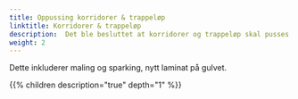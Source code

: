 ```yaml
---
title: Oppussing korridorer & trappeløp
linktitle: Korridorer & trappeløp
description:  Det ble besluttet at korridorer og trappeløp skal pusses opp på dugnad på generalforsamlingen for 2020.
weight: 2
---
```


Dette inkluderer maling og sparking, nytt laminat på gulvet.

{{% children description="true" depth="1" %}}
